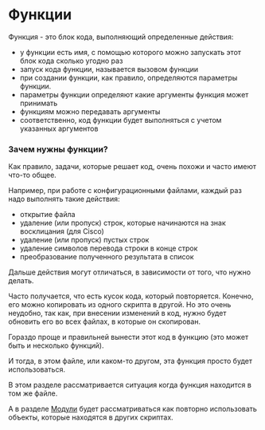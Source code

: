 # Функции

Функция - это блок кода, выполняющий определенные действия:
* у функции есть имя, с помощью которого можно запускать этот блок кода сколько угодно раз
 * запуск кода функции, называется вызовом функции
* при создании функции, как правило, определяются параметры функции.
 * параметры функции определяют какие аргументы функция может принимать
* функциям можно передавать аргументы
 * соответственно, код функции будет выполняться с учетом указанных аргументов

### Зачем нужны функции?

Как правило, задачи, которые решает код, очень похожи и часто имеют что-то общее.

Например, при работе с конфигурационными файлами, каждый раз надо выполнять такие действия:
* открытие файла
* удаление (или пропуск) строк, которые начинаются на знак восклицания (для Cisco)
* удаление (или пропуск) пустых строк
* удаление символов перевода строки в конце строк
* преобразование полученного результата в список

Дальше действия могут отличаться, в зависимости от того, что нужно делать.

Часто получается, что есть кусок кода, который повторяется.
Конечно, его можно копировать из одного скрипта в другой.
Но это очень неудобно, так как, при внесении изменений в код, нужно будет обновить его во всех файлах, в которые он скопирован.

Гораздо проще и правильней вынести этот код в функцию (это может быть и несколько функций).

И тогда, в этом файле, или каком-то другом, эта функция просто будет использоваться.

В этом разделе рассматривается ситуация когда функция находится в том же файле.

А в разделе [Модули](../book/08_modules/) будет рассматриваться как повторно использовать объекты, которые находятся в других скриптах.
